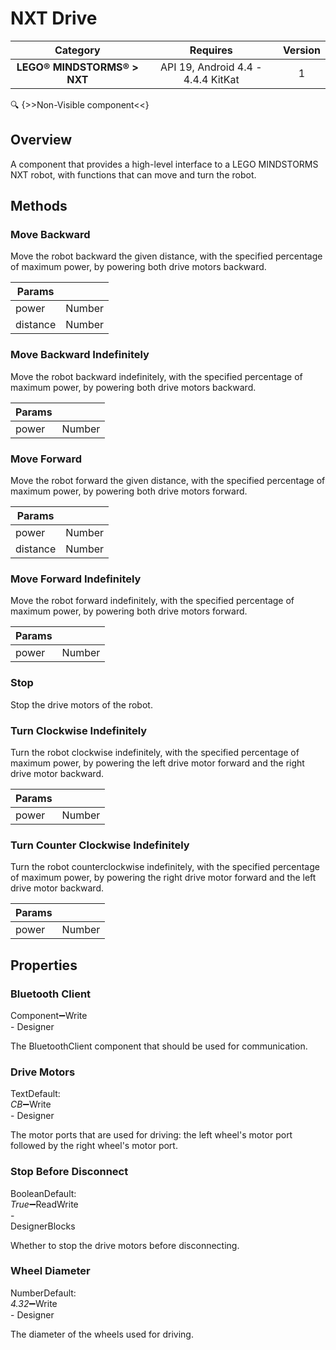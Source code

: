 # NXT Drive

| Category | Requires | Version |
|:--------:|:-------:|:--------:|
|**LEGO® MINDSTORMS® > NXT**|<span class="chip chip-any">API 19, Android 4.4 - 4.4.4 KitKat</span>|<span class="chip chip-number">1</span>|

:mag: {>>Non-Visible component<<}

## Overview

A component that provides a high-level interface to a LEGO MINDSTORMS NXT robot, with functions that can move and turn the robot.

## Methods

### Move Backward

Move the robot backward the given distance, with the specified percentage of maximum power, by powering both drive motors backward.

<div class="block" ai2-block="method" not-rendered="true" value="%7B%22componentName%22:%20%22NXT%20Drive%22,%20%22name%22:%20%22Move%20Backward%22,%20%22output%22:%20false,%20%22param%22:%20%5B%22power%22,%20%22distance%22%5D%7D"></div>

| Params | []() |
|--------|------|
|power|<span class="chip chip-number">Number</span>|
|distance|<span class="chip chip-number">Number</span>|

### Move Backward Indefinitely

Move the robot backward indefinitely, with the specified percentage of maximum power, by powering both drive motors backward.

<div class="block" ai2-block="method" not-rendered="true" value="%7B%22componentName%22:%20%22NXT%20Drive%22,%20%22name%22:%20%22Move%20Backward%20Indefinitely%22,%20%22output%22:%20false,%20%22param%22:%20%5B%22power%22%5D%7D"></div>

| Params | []() |
|--------|------|
|power|<span class="chip chip-number">Number</span>|

### Move Forward

Move the robot forward the given distance, with the specified percentage of maximum power, by powering both drive motors forward.

<div class="block" ai2-block="method" not-rendered="true" value="%7B%22componentName%22:%20%22NXT%20Drive%22,%20%22name%22:%20%22Move%20Forward%22,%20%22output%22:%20false,%20%22param%22:%20%5B%22power%22,%20%22distance%22%5D%7D"></div>

| Params | []() |
|--------|------|
|power|<span class="chip chip-number">Number</span>|
|distance|<span class="chip chip-number">Number</span>|

### Move Forward Indefinitely

Move the robot forward indefinitely, with the specified percentage of maximum power, by powering both drive motors forward.

<div class="block" ai2-block="method" not-rendered="true" value="%7B%22componentName%22:%20%22NXT%20Drive%22,%20%22name%22:%20%22Move%20Forward%20Indefinitely%22,%20%22output%22:%20false,%20%22param%22:%20%5B%22power%22%5D%7D"></div>

| Params | []() |
|--------|------|
|power|<span class="chip chip-number">Number</span>|

### Stop

Stop the drive motors of the robot.

<div class="block" ai2-block="method" not-rendered="true" value="%7B%22componentName%22:%20%22NXT%20Drive%22,%20%22name%22:%20%22Stop%22,%20%22output%22:%20false,%20%22param%22:%20%5B%5D%7D"></div>

### Turn Clockwise Indefinitely

Turn the robot clockwise indefinitely, with the specified percentage of maximum power, by powering the left drive motor forward and the right drive motor backward.

<div class="block" ai2-block="method" not-rendered="true" value="%7B%22componentName%22:%20%22NXT%20Drive%22,%20%22name%22:%20%22Turn%20Clockwise%20Indefinitely%22,%20%22output%22:%20false,%20%22param%22:%20%5B%22power%22%5D%7D"></div>

| Params | []() |
|--------|------|
|power|<span class="chip chip-number">Number</span>|

### Turn Counter Clockwise Indefinitely

Turn the robot counterclockwise indefinitely, with the specified percentage of maximum power, by powering the right drive motor forward and the left drive motor backward.

<div class="block" ai2-block="method" not-rendered="true" value="%7B%22componentName%22:%20%22NXT%20Drive%22,%20%22name%22:%20%22Turn%20Counter%20Clockwise%20Indefinitely%22,%20%22output%22:%20false,%20%22param%22:%20%5B%22power%22%5D%7D"></div>

| Params | []() |
|--------|------|
|power|<span class="chip chip-number">Number</span>|

## Properties

### Bluetooth Client

<span style="user-select: none; white-space:pre-wrap;"><span class="chip chip-component">Component</span>:heavy_minus_sign:<span class="chip chip-rw">Write</span> - <span class="chip chip-bd">Designer</span></span>

The BluetoothClient component that should be used for communication.

### Drive Motors

<span style="user-select: none; white-space:pre-wrap;"><span class="chip chip-text">Text</span><span class="chip chip-text">Default: <i>CB</i></span>:heavy_minus_sign:<span class="chip chip-rw">Write</span> - <span class="chip chip-bd">Designer</span></span>

The motor ports that are used for driving: the left wheel's motor port followed by the right wheel's motor port.

### Stop Before Disconnect

<span style="user-select: none; white-space:pre-wrap;"><span class="chip chip-boolean">Boolean</span><span class="chip chip-boolean">Default: <i>True</i></span>:heavy_minus_sign:<span class="chip chip-rw">Read</span><span class="chip chip-rw">Write</span> - <span class="chip chip-bd">Designer</span><span class="chip chip-bd">Blocks</span></span>

Whether to stop the drive motors before disconnecting.

<div class="block" ai2-block="property" not-rendered="true" value="%7B%22componentName%22:%20%22NXT%20Drive%22,%20%22name%22:%20%22Stop%20Before%20Disconnect%22,%20%22getter%22:%20true%7D"></div>
<div class="block" ai2-block="property" not-rendered="true" value="%7B%22componentName%22:%20%22NXT%20Drive%22,%20%22name%22:%20%22Stop%20Before%20Disconnect%22,%20%22getter%22:%20false%7D"></div>

### Wheel Diameter

<span style="user-select: none; white-space:pre-wrap;"><span class="chip chip-number">Number</span><span class="chip chip-number">Default: <i>4.32</i></span>:heavy_minus_sign:<span class="chip chip-rw">Write</span> - <span class="chip chip-bd">Designer</span></span>

The diameter of the wheels used for driving.
